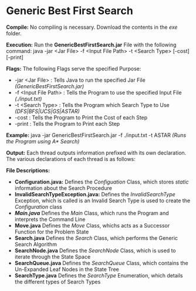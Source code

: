 Generic Best First Search
=========================

**Compile:**
No compiling is necessary. Download the contents in the *exe* folder.

**Execution:**
Run the **GenericBestFirstSearch.jar** File with the following command:
    java -jar &lt;Jar File&gt; -f &lt;Input File Path&gt; -t &lt;Search Type&gt; [-cost] [-print]

**Flags:**
The following Flags serve the specified Purpose:
 - -jar &lt;Jar File&gt; : Tells Java to run the specified Jar File *(GenericBestFirstSearch.jar)*
 - -f &lt;Input File Path&gt; : Tells the Program to use the specified Input File *(./input.txt)*
 - -t &lt;Search Type&gt; : Tells the Program which Search Type to Use *(DFS|BFS|UCS|GS|ASTAR)*
 - -cost : Tells the Program to Print the Cost of each Step
 - -print : Tells the Program to Print each Step

**Example:**
	java -jar GenericBestFirstSearch.jar -f ./input.txt -t ASTAR *(Runs the Program using A&#42; Search)*

**Output:**
	Each thread outputs information prefixed with its own declaration. The various declarations of each thread is as follows:

**File Descriptions:**
 - **Configuration.java:** Defines the *Configuation* Class, which stores *static* information about the Search Procedure
 - **InvalidSearchTypeException.java:** Defines the *InvalidSearchType* Exception, which is called is an Invalid Search Type is used to create the *Configuration* class
 - ***Main.java*** Defines the *Main* Class, which runs the Program and interprets the Command Line
 - **Move.java** Defines the *Move* Class, whichs acts as a Successor Function for the Problem State
 - **Search.java** Defines the *Search* Class, which performs the Generic Search Algorithm
 - **SearchNode.java** Defines the *SearchNode* Class, which is used to iterate through the State Space
 - **SearchQueue.java** Defines the *SearchQueue* Class, which contains the Un-Expanded Leaf Nodes in the State Tree
 - **SearchType.java** Defines the *SearchType* Enumeration, which details the different types of Search Types
